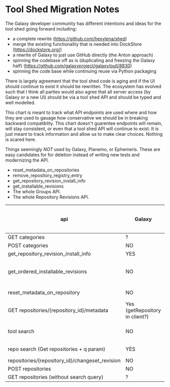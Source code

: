 # Tool Shed Migration Notes

The Galaxy developer community has different intentions and ideas for the tool shed going forward including:

- a complete rewrite (https://github.com/hexylena/shed)
- merge the existing functionality that is needed into DockStore (https://dockstore.org/)
- a rewrite of Galaxy to just use GitHub directly (the Anton approach)
- spinning the codebase off as is (duplicating and freezing the Galaxy half) (https://github.com/galaxyproject/galaxy/pull/8830)
- spinning the code base while continuing reuse via Python packaging

There is largely agreement that the tool shed code is aging and if the UI should continue
to exist it should be rewritten. The ecosystem has evolved such that I think all parties would
also agree that all server access (by Galaxy or a new UI) should be via a tool shed API and should
be typed and well modelled.

This chart is meant to track what API endpoints are used where and how they are used to gauage
how conservative we should be in breaking backward compatiblity. This chart doesn't guarentee
endpoints will remain, will stay consistent, or even that a tool shed API will continue to exist.
It is just meant to track information and allow us to make clear choices. Nothing is scared here.

Things seemingly *NOT* used by Galaxy, Planemo, or Ephemeris. These are easy candidates for 
for deletion instead of writing new tests and modernizing the API.

- reset_metadata_on_repositories
- remove_repository_registry_entry
- get_repository_revision_install_info
- get_installable_revisions
- The whole Groups API.
- The whole Repository Revisions API.

| api | Galaxy | Planemo | Ephemeris | Pydantic or API tests | Used for TS Functional Testing | Notes |
| --- | ------ | ------- | --------- | --------------------- | ------------------------------ | ----- |
| GET categories | ? | ? | ? | YES | NO |  Easy to maintain/migrate |
| POST categories | NO | NO | NO | YES | YES | Easy to maintain/migrate |
| get_repository_revision_install_info | YES | | | | | NO | Used by install code. |
| get_ordered_installable_revisions | NO | NO | YES | YES | NO | used by complete_repo_information in ephemeris for shed_tools |
| reset_metadata_on_repository | NO | NO | NO | YES | NO | Bjoern said it was a thing that is done via the UI still |
| GET repositories/{repository_id}/metadata| Yes (getRepository in client?) | NO? | NO? | YES | NO | |
| tool search | NO | NO | NO | YES | NO | Community contributed - used by tool dog or something? |
| repo search (Get repositories + q param) | YES | NO | NO | YES | NO | Used by the Vue tool shed install interface. |
| repositories/{repository_id}/changeset_revision | NO | YES | NO | YES | NO | |
| POST repositories | NO | YES | NO | YES | NO | |
| GET repositories (without search query) | ? | ? |? | True | True | |
